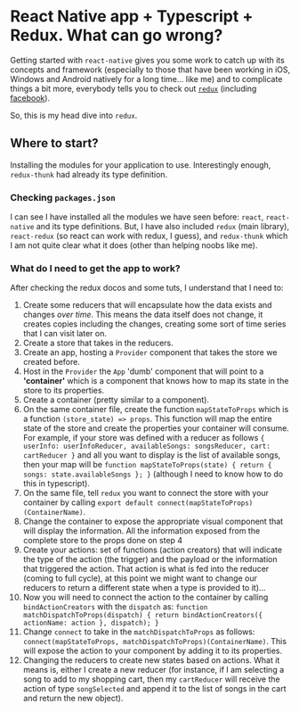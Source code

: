 # React Native app + Typescript + Redux. What can go wrong?

Getting started with `react-native` gives you some work to catch up with its concepts and framework (especially to those that have been working in iOS, Windows and Android natively for a long time... like me) and to complicate things a bit more, everybody tells you to check out [`redux`](http://redux.js.org/) (including [facebook](http://facebook.github.io/react-native/releases/0.49/docs/more-resources.html#development-tools)).

So, this is my head dive into `redux`.

## Where to start?

Installing the modules for your application to use. Interestingly enough, `redux-thunk` had already its type definition.

### Checking `packages.json`

I can see I have installed all the modules we have seen before: `react`, `react-native` and its type definitions. But, I have also included `redux` (main library), `react-redux` (so react can work with redux, I guess), and `redux-thunk` which I am not quite clear what it does (other than helping noobs like me).

### What do I need to get the app to work?

After checking the redux docos and some tuts, I understand that I need to:

1. Create some reducers that will encapsulate how the data exists and changes *over time*. This means the data itself does not change, it creates copies including the changes, creating some sort of time series that I can visit later on.
1. Create a store that takes in the reducers.
1. Create an app, hosting a `Provider` component that takes the store we created before.
1. Host in the `Provider` the `App` 'dumb' component that will point to a **'container'** which is a component that knows how to map its state in the store to its properties.
1. Create a container (pretty similar to a component).
1. On the same container file, create the function `mapStateToProps` which is a function `(store_state) => props`. This function will map the entire state of the store and create the properties your container will consume. For example, if your store was defined with a reducer as follows `{ userInfo: userInfoReducer, availableSongs: songsReducer, cart: cartReducer }` and all you want to display is the list of available songs, then your map will be `function mapStateToProps(state) { return { songs: state.availableSongs }; }` (although I need to know how to do this in typescript).
1. On the same file, tell `redux` you want to connect the store with your container by calling `export default connect(mapStateToProps)(ContainerName)`.
1. Change the container to expose the appropriate visual component that will display the information. All the information exposed from the complete store to the props done on step 4
1. Create your actions: set of functions (action creators) that will indicate the type of the action (the trigger) and the payload or the information that triggered the action. That action is what is fed into the reducer (coming to full cycle), at this point we might want to change our reducers to return a different state when a type is provided to it)...
1. Now you will need to connect the action to the container by calling `bindActionCreators` with the `dispatch` as: `function matchDispatchToProps(dispatch) { return bindActionCreators({ actionName: action }, dispatch); }`
1. Change `connect` to take in the `matchDispatchToProps` as follows: `connect(mapStateToProps, matchDispatchToProps)(ContainerName)`. This will expose the action to your component by adding it to its properties.
1. Changing the reducers to create new states based on actions. What it means is, either I create a new reducer (for instance, if I am selecting a song to add to my shopping cart, then my `cartReducer` will receive the action of type `songSelected` and append it to the list of songs in the cart and return the new object).